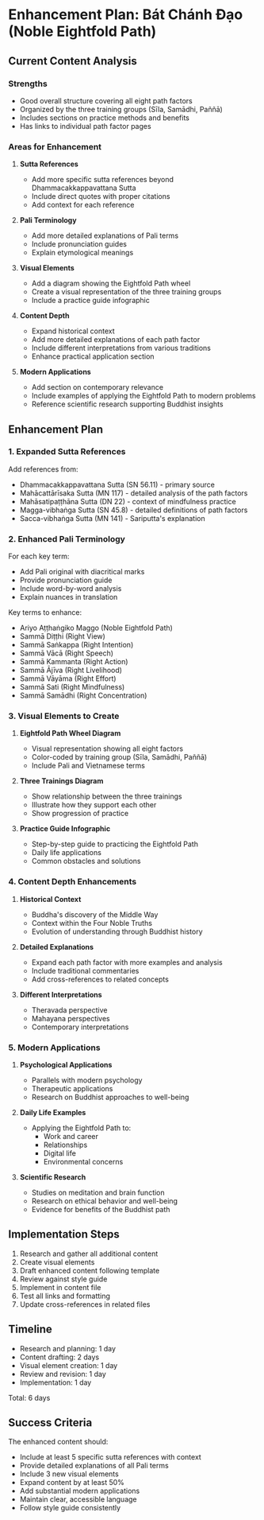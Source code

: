# Enhancement Plan: Bát Chánh Đạo (Noble Eightfold Path)

## Current Content Analysis

### Strengths
- Good overall structure covering all eight path factors
- Organized by the three training groups (Sīla, Samādhi, Paññā)
- Includes sections on practice methods and benefits
- Has links to individual path factor pages

### Areas for Enhancement
1. **Sutta References**
   - Add more specific sutta references beyond Dhammacakkappavattana Sutta
   - Include direct quotes with proper citations
   - Add context for each reference

2. **Pali Terminology**
   - Add more detailed explanations of Pali terms
   - Include pronunciation guides
   - Explain etymological meanings

3. **Visual Elements**
   - Add a diagram showing the Eightfold Path wheel
   - Create a visual representation of the three training groups
   - Include a practice guide infographic

4. **Content Depth**
   - Expand historical context
   - Add more detailed explanations of each path factor
   - Include different interpretations from various traditions
   - Enhance practical application section

5. **Modern Applications**
   - Add section on contemporary relevance
   - Include examples of applying the Eightfold Path to modern problems
   - Reference scientific research supporting Buddhist insights

## Enhancement Plan

### 1. Expanded Sutta References

Add references from:
- Dhammacakkappavattana Sutta (SN 56.11) - primary source
- Mahācattārīsaka Sutta (MN 117) - detailed analysis of the path factors
- Mahāsatipaṭṭhāna Sutta (DN 22) - context of mindfulness practice
- Magga-vibhaṅga Sutta (SN 45.8) - detailed definitions of path factors
- Sacca-vibhaṅga Sutta (MN 141) - Sariputta's explanation

### 2. Enhanced Pali Terminology

For each key term:
- Add Pali original with diacritical marks
- Provide pronunciation guide
- Include word-by-word analysis
- Explain nuances in translation

Key terms to enhance:
- Ariyo Aṭṭhaṅgiko Maggo (Noble Eightfold Path)
- Sammā Diṭṭhi (Right View)
- Sammā Saṅkappa (Right Intention)
- Sammā Vācā (Right Speech)
- Sammā Kammanta (Right Action)
- Sammā Ājīva (Right Livelihood)
- Sammā Vāyāma (Right Effort)
- Sammā Sati (Right Mindfulness)
- Sammā Samādhi (Right Concentration)

### 3. Visual Elements to Create

1. **Eightfold Path Wheel Diagram**
   - Visual representation showing all eight factors
   - Color-coded by training group (Sīla, Samādhi, Paññā)
   - Include Pali and Vietnamese terms

2. **Three Trainings Diagram**
   - Show relationship between the three trainings
   - Illustrate how they support each other
   - Show progression of practice

3. **Practice Guide Infographic**
   - Step-by-step guide to practicing the Eightfold Path
   - Daily life applications
   - Common obstacles and solutions

### 4. Content Depth Enhancements

1. **Historical Context**
   - Buddha's discovery of the Middle Way
   - Context within the Four Noble Truths
   - Evolution of understanding through Buddhist history

2. **Detailed Explanations**
   - Expand each path factor with more examples and analysis
   - Include traditional commentaries
   - Add cross-references to related concepts

3. **Different Interpretations**
   - Theravada perspective
   - Mahayana perspectives
   - Contemporary interpretations

### 5. Modern Applications

1. **Psychological Applications**
   - Parallels with modern psychology
   - Therapeutic applications
   - Research on Buddhist approaches to well-being

2. **Daily Life Examples**
   - Applying the Eightfold Path to:
     - Work and career
     - Relationships
     - Digital life
     - Environmental concerns

3. **Scientific Research**
   - Studies on meditation and brain function
   - Research on ethical behavior and well-being
   - Evidence for benefits of the Buddhist path

## Implementation Steps

1. Research and gather all additional content
2. Create visual elements
3. Draft enhanced content following template
4. Review against style guide
5. Implement in content file
6. Test all links and formatting
7. Update cross-references in related files

## Timeline

- Research and planning: 1 day
- Content drafting: 2 days
- Visual element creation: 1 day
- Review and revision: 1 day
- Implementation: 1 day

Total: 6 days

## Success Criteria

The enhanced content should:
- Include at least 5 specific sutta references with context
- Provide detailed explanations of all Pali terms
- Include 3 new visual elements
- Expand content by at least 50%
- Add substantial modern applications
- Maintain clear, accessible language
- Follow style guide consistently
